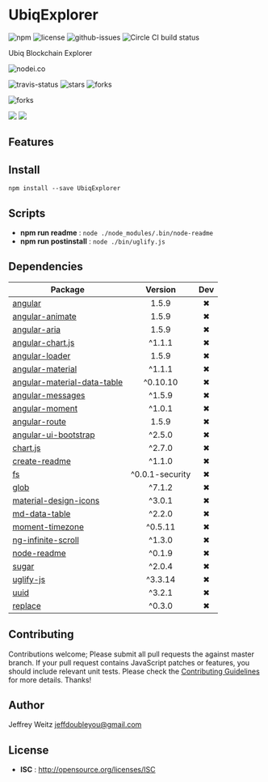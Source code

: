 # UbiqExplorer

![npm](https://img.shields.io/npm/v/UbiqExplorer.svg) ![license](https://img.shields.io/npm/l/UbiqExplorer.svg) ![github-issues](https://img.shields.io/github/issues/jeffdoubleyou/ubiq-explorer.svg)  ![Circle CI build status](https://circleci.com/gh/jeffdoubleyou/ubiq-explorer.svg?style=svg)

Ubiq Blockchain Explorer

![nodei.co](https://nodei.co/npm/UbiqExplorer.png?downloads=true&downloadRank=true&stars=true)

![travis-status](https://img.shields.io/travis/jeffdoubleyou/ubiq-explorer.svg)
![stars](https://img.shields.io/github/stars/jeffdoubleyou/ubiq-explorer.svg)
![forks](https://img.shields.io/github/forks/jeffdoubleyou/ubiq-explorer.svg)

![forks](https://img.shields.io/github/forks/jeffdoubleyou/ubiq-explorer.svg)

![](https://david-dm.org/jeffdoubleyou/ubiq-explorer/status.svg)
![](https://david-dm.org/jeffdoubleyou/ubiq-explorer/dev-status.svg)

## Features


## Install

`npm install --save UbiqExplorer`


## Scripts

 - **npm run readme** : `node ./node_modules/.bin/node-readme`
 - **npm run postinstall** : `node ./bin/uglify.js`

## Dependencies

Package | Version | Dev
--- |:---:|:---:
[angular](https://www.npmjs.com/package/angular) | 1.5.9 | ✖
[angular-animate](https://www.npmjs.com/package/angular-animate) | 1.5.9 | ✖
[angular-aria](https://www.npmjs.com/package/angular-aria) | 1.5.9 | ✖
[angular-chart.js](https://www.npmjs.com/package/angular-chart.js) | ^1.1.1 | ✖
[angular-loader](https://www.npmjs.com/package/angular-loader) | 1.5.9 | ✖
[angular-material](https://www.npmjs.com/package/angular-material) | ^1.1.1 | ✖
[angular-material-data-table](https://www.npmjs.com/package/angular-material-data-table) | ^0.10.10 | ✖
[angular-messages](https://www.npmjs.com/package/angular-messages) | ^1.5.9 | ✖
[angular-moment](https://www.npmjs.com/package/angular-moment) | ^1.0.1 | ✖
[angular-route](https://www.npmjs.com/package/angular-route) | 1.5.9 | ✖
[angular-ui-bootstrap](https://www.npmjs.com/package/angular-ui-bootstrap) | ^2.5.0 | ✖
[chart.js](https://www.npmjs.com/package/chart.js) | ^2.7.0 | ✖
[create-readme](https://www.npmjs.com/package/create-readme) | ^1.1.0 | ✖
[fs](https://www.npmjs.com/package/fs) | ^0.0.1-security | ✖
[glob](https://www.npmjs.com/package/glob) | ^7.1.2 | ✖
[material-design-icons](https://www.npmjs.com/package/material-design-icons) | ^3.0.1 | ✖
[md-data-table](https://www.npmjs.com/package/md-data-table) | ^2.2.0 | ✖
[moment-timezone](https://www.npmjs.com/package/moment-timezone) | ^0.5.11 | ✖
[ng-infinite-scroll](https://www.npmjs.com/package/ng-infinite-scroll) | ^1.3.0 | ✖
[node-readme](https://www.npmjs.com/package/node-readme) | ^0.1.9 | ✖
[sugar](https://www.npmjs.com/package/sugar) | ^2.0.4 | ✖
[uglify-js](https://www.npmjs.com/package/uglify-js) | ^3.3.14 | ✖
[uuid](https://www.npmjs.com/package/uuid) | ^3.2.1 | ✖
[replace](https://www.npmjs.com/package/replace) | ^0.3.0 | ✖


## Contributing

Contributions welcome; Please submit all pull requests the against master branch. If your pull request contains JavaScript patches or features, you should include relevant unit tests. Please check the [Contributing Guidelines](contributng.md) for more details. Thanks!

## Author

Jeffrey Weitz <jeffdoubleyou@gmail.com>

## License

 - **ISC** : http://opensource.org/licenses/ISC
